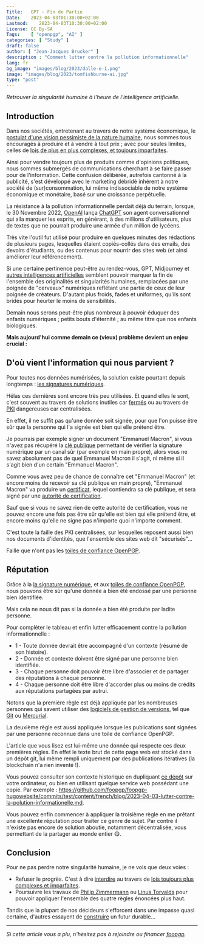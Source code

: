 ```yaml
---
Title:   GPT - Fin de Partie
Date:    2023-04-03T01:30:00+02:00
Lastmod:    2023-04-03T10:30:00+02:00
License: CC By-SA
Tags:    [ "openpgp", "AI" ]
categories: [ "Study" ]
draft: false
author: [ "Jean-Jacques Brucker" ]
description : "Comment lutter contre la pollution informationnelle"
lang: fr
bg_image: "images/blog/2023/dalle-e-1.png"
image: "images/blog/2023/tomfishburne-ai.jpg"
type: "post"
---
```


*Retrouver la singularité humaine à l'heure de l'intelligence artificielle.*

## Introduction

Dans nos sociétés, entretenant au travers de notre système économique, le [postulat d'une vision pessimiste de la nature humaine](https://fr.wikipedia.org/wiki/Homo_homini_lupus_est), nous sommes tous encouragés à produire et à vendre à tout prix ; avec pour seules limites, celles de [lois de plus en plus complexes, et toujours imparfaites](https://fr.wikipedia.org/wiki/L%C3%A9viathan_%28Thomas_Hobbes%29).

Ainsi pour vendre toujours plus de produits comme d'opinions politiques, nous sommes submergés de communications cherchant à se faire passer pour de l'information. Cette confusion délibérée, autrefois cantonné à la publicité, s'est développé avec le marketing débridé inhérent à notre société de (sur)consommation, lui même indissociable de notre système économique et monétaire, basé sur une croissance perpétuelle.

La résistance à la pollution informationnelle perdait déjà du terrain, lorsque, le 30 Novembre 2022, [OpenAI](https://fr.wikipedia.org/wiki/OpenAI) lança [ChatGPT](https://fr.wikipedia.org/wiki/ChatGPT) son agent conversationnel qui alla marquer les esprits, en générant, à des millions d'utilisateurs, plus de textes que ne pourrait produire une armée d'un million de lycéens.

Très vite l'outil fut utilisé pour produire en quelques minutes des rédactions de plusieurs pages, lesquelles étaient copiés-collés dans des emails, des devoirs d'étudiants, ou des contenus pour nourrir des sites web (et ainsi améliorer leur référencement).

Si une certaine pertinence peut-être au rendez-vous, GPT, Midjourney et [autres intelligences artificielles](https://fr.wikipedia.org/wiki/Art_g%C3%A9n%C3%A9ratif) semblent pouvoir marquer la fin de l'ensemble des originalités et singularités humaines, remplacées par une poignée de "cerveaux" numériques reflétant une partie de ceux de leur poignée de créateurs. D'autant plus froids, fades et uniformes, qu'ils sont bridés pour heurter le moins de sensibilités.

Demain nous serons peut-être plus nombreux à pouvoir éduquer des enfants numériques ; petits bouts d'éternité ; au même titre que nos enfants biologiques.

**Mais aujourd'hui comme demain ce (vieux) problème devient un enjeu crucial :**

## D'où vient l'information qui nous parvient ?

Pour toutes nos données numérisées, la solution existe pourtant depuis longtemps : [les signatures numériques](https://fr.wikipedia.org/wiki/Signature_num%C3%A9rique).

Hélas ces dernières sont encore très peu utilisées. Et quand elles le sont, c'est
souvent au travers de solutions inutiles car [fermés](https://fr.wikipedia.org/wiki/Logiciel_propri%C3%A9taire) ou au travers de [PKI](https://fr.wikipedia.org/wiki/Infrastructure_%C3%A0_cl%C3%A9s_publiques) dangereuses car centralisées.

En effet, il ne suffit pas qu'une donnée soit signée, pour que l'on puisse être sûr que la personne qui l'a signée est bien qui elle prétend être.

Je pourrais par exemple signer un document "Emmanuel Macron", si vous n'avez pas récupéré la [clé publique](https://fr.wikipedia.org/wiki/Cryptographie_asym%C3%A9trique) permettant de vérifier la signature numérique par un canal sûr (par exemple en main propre), alors vous ne savez absolument pas de quel Emmanuel Macron il s'agit, ni même si il s'agit bien d'un certain "Emmanuel Macron".

Comme vous avez peu de chance de connaître cet "Emmanuel Macron" (et encore moins de recevoir sa clé publique en main propre), "Emmanuel Macron" va produire un [certificat](https://fr.wikipedia.org/wiki/Certificat_%C3%A9lectronique), lequel contiendra sa clé publique, et sera signé par une [autorité de certification](https://fr.wikipedia.org/wiki/Autorit%C3%A9_de_certification).

Sauf que si vous ne savez rien de cette autorité de certification, vous ne
pouvez encore une fois pas être sûr qu'elle est bien qui elle prétend être, et
encore moins qu'elle ne signe pas n'importe quoi n'importe comment.

C'est toute la faille des PKI centralisées, sur lesquelles reposent aussi bien
nos documents d'identités, que l'ensemble des sites web dit "sécurisés"...

Faille que n'ont pas les [toiles de confiance
OpenPGP](https://fr.wikipedia.org/wiki/Toile_de_confiance).

## Réputation

Grâce à la [la signature numérique](https://fr.wikipedia.org/wiki/Signature_num%C3%A9rique), et aux [toiles de confiance OpenPGP](https://fr.wikipedia.org/wiki/Toile_de_confiance), nous pouvons être sûr qu'une donnée a bien été endossé par une personne bien identifiée.

Mais cela ne nous dit pas si la donnée a bien été produite par ladite personne.

Pour compléter le tableau et enfin lutter efficacement contre la pollution
informationnelle :

* 1 - Toute donnée devrait être accompagné d'un contexte (résumé de son histoire).
* 2 - Donnée et contexte doivent être signé par une personne bien identifiée.
* 3 - Chaque personne doit pouvoir être libre d'associer et de partager des réputations à
  chaque personne.
* 4 - Chaque personne doit être libre d'accorder plus ou moins de crédits aux
  réputations partagées par autrui.

Notons que la première règle est déjà appliquée par les nombreuses personnes qui
savent utiliser des [logiciels de gestion de
versions](https://fr.wikipedia.org/wiki/Logiciel_de_gestion_de_versions), tel
que [Git](https://fr.wikipedia.org/wiki/Git) ou
[Mercurial](https://fr.wikipedia.org/wiki/Mercurial).

La deuxième règle est aussi appliquée lorsque les publications sont signées par
une personne reconnue dans une toile de confiance OpenPGP.

L'article que vous lisez est lui-même une donnée qui respecte ces deux premières
règles. En effet le texte brut de cette page web est stocké dans un dépôt git,
lui même rempli uniquement par des publications itératives (la blockchain n'a
rien inventé !).

Vous pouvez consulter son contexte historique en dupliquant [ce dépôt](https://github.com/foopgp/foopgp-hugowebsite/) sur votre ordinateur, ou bien en utilisant quelque service web possédant une copie. Par exemple : <https://github.com/foopgp/foopgp-hugowebsite/commits/test/content/french/blog/2023-04-03-lutter-contre-la-polution-informationelle.md>.

Vous pouvez enfin commencer à appliquer la troisième règle en me prêtant une
excellente réputation pour traiter ce genre de sujet. Par contre il n'existe pas
encore de solution aboutie, notamment décentralisée, vous permettant de la partager
au monde entier 😋.

## Conclusion

Pour ne pas perdre notre singularité humaine, je ne vois que deux voies :

* Refuser le progrès. C'est à dire [interdire](https://www.numerama.com/tech/1324324-litalie-reclame-larret-de-chatgpt-au-nom-du-rgpd.html) au travers de [lois toujours plus complexes et imparfaites](https://www.europarl.europa.eu/news/fr/headlines/society/20201015STO89417/regles-sur-l-ia-ce-que-veut-le-parlement-europeen).
* Poursuivre les travaux de [Philip Zimmermann](https://fr.wikipedia.org/wiki/Philip_Zimmermann) ou [Linus Torvalds](https://fr.wikipedia.org/wiki/Linus_Torvalds) pour pouvoir appliquer l'ensemble des quatre règles énoncées plus haut.

Tandis que la plupart de nos décideurs s'efforcent dans une impasse quasi certaine,
d'autres essayent de [construire](https://datatracker.ietf.org/wg/openpgp/charter/) un futur
durable...


---

*Si cette article vous a plu, n'hésitez pas à rejoindre ou financer
[foopgp](/about/legal-notice/).*

